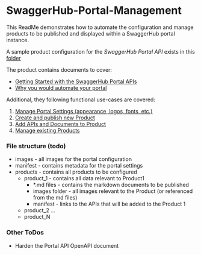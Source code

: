 # SwaggerHub-Portal-Management

This ReadMe demonstrates how to automate the configuration and manage products to be published and displayed within a SwaggerHub portal instance.


A sample product configuration for the _SwaggerHub Portal API_ exists in this [folder](./products/SwaggerHub%20Portal%20APIs/)

The product contains documents to cover:
- [Getting Started with the SwaggerHub Portal APIs](./products/SwaggerHub%20Portal%20APIs/Getting-Started.md)
- [Why you would automate your portal](./products/SwaggerHub%20Portal%20APIs/Automate-Your-Portal.md)

Additional, they following functional use-cases are covered:

 1. [Manage Portal Settings (appearance, logos, fonts, etc.)](./products/SwaggerHub%20Portal%20APIs/Manage-Portal-Settings.md)
 2. [Create and publish new Product](./products/SwaggerHub%20Portal%20APIs/Create-New-Product.md)
 3. [Add APIs and Documents to Product](./products/SwaggerHub%20Portal%20APIs/Add-Product-Content.md)
 4. [Manage existing Products](./products/SwaggerHub%20Portal%20APIs/Manage-Existing-Products.md)
 

### File structure (todo)

- images - all images for the portal configuration
- manifest - contains metadata for the portal settings
- products - contains all products to be configured
  - product_1 - contains all data relevant to Product1
    - *.md files - contains the markdown documents to be published
    - images folder - all images relevant to the Product (or referenced from the md files)
    - manifest - links to the APIs that will be added to the Product 1
  - product_2 ...
  - product_N

### Other ToDos
 
 - Harden the Portal API OpenAPI document
